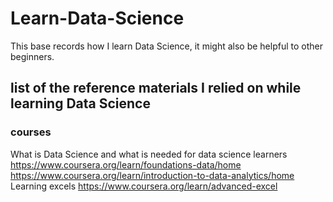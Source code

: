 # Learn-Data-Science
This base records how I learn Data Science, it might also be helpful to other beginners.
## list of the reference materials I relied on while learning Data Science
### courses
What is Data Science and what is needed for data science learners
https://www.coursera.org/learn/foundations-data/home
https://www.coursera.org/learn/introduction-to-data-analytics/home
Learning excels
https://www.coursera.org/learn/advanced-excel
